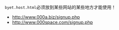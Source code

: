 `byet.host.html`必须放到某些网站的某些地方才能使用！
+ http://www.000a.biz/signup.php
+ http://www.000space.com/signup.php
